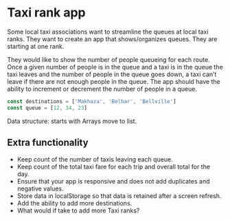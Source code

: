 # Taxi rank app

Some local taxi associations want to streamline the queues at local taxi ranks. They want to create an app that shows/organizes queues. They are starting at one rank.

They would like to show the number of people queueing for each route.
Once a given number of people is in the queue and a taxi is in the queue the taxi leaves and the number of people in the queue goes down, a taxi can’t leave if there are not enough people in the queue. The app should have the ability to increment or decrement the number of people in a queue.

```js
const destinations = ['Makhaza', 'Belhar', 'Bellville']
const queue = [12, 34, 23]
```

Data structure: starts with Arrays move to list.

## Extra functionality

* Keep count of the number of taxis leaving each queue.
* Keep count of the total taxi fare for each trip and overall total for the day. 
* Ensure that your app is responsive and does not add duplicates and negative values.
* Store data in localStorage so that data is retained after a screen refresh.
* Add the ability to add more destinations.
* What would if take to add more Taxi ranks?


